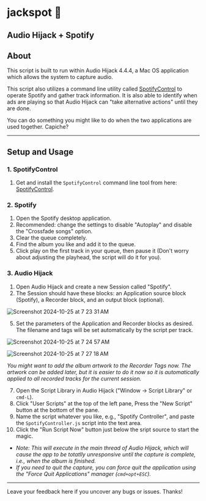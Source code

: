 # jackspot 🍯
Audio Hijack + Spotify
---
## About

This script is built to run within Audio Hijack 4.4.4, a Mac OS application which allows the system to capture audio.

This script also utilizes a command line utility called [SpotifyControl](https://github.com/whiteemikee/SpotifyControl) to operate Spotify and gather track information. It is also able to identify when ads are playing so that Audio Hijack can "take alternative actions" until they are done.

You can do something you might like to do when the two applications are used together. Capiche?

---
## Setup and Usage
### 1. SpotifyControl
1. Get and install the `SpotifyControl` command line tool from here: [SpotifyControl](https://github.com/whiteemikee/SpotifyControl).

### 2. Spotify
1. Open the Spotify desktop application.
2. Recommended: change the settings to disable "Autoplay" and disable the "Crossfade songs" option.
3. Clear the queue completely.
4. Find the album you like and add it to the queue.
5. Click play on the first track in your queue, then pause it (Don't worry about adjusting the playhead, the script will do it for you).

### 3. Audio Hijack
1. Open Audio Hijack and create a new Session called "Spotify".
2. The Session should have these blocks: an Application source block (Spotify), a Recorder block, and an output block (optional).

![Screenshot 2024-10-25 at 7 23 31 AM](https://github.com/user-attachments/assets/fbb1d4d9-ad6b-4376-938d-dd4f5e9e4dac)

5. Set the parameters of the Application and Recorder blocks as desired. The filename and tags will be set automatically by the script per track.

![Screenshot 2024-10-25 at 7 24 57 AM](https://github.com/user-attachments/assets/5b5e40ac-380a-47cb-b7d5-75b1419ffdf7)

![Screenshot 2024-10-25 at 7 27 18 AM](https://github.com/user-attachments/assets/ca1e8a4f-3551-4f55-8a50-7c85886f41c3)

_You might want to add the album artwork to the Recorder Tags now. The artwork can be added later, but it is easier to do it now so it is automatically applied to all recorded tracks for the current session._

7. Open the Script Library in Audio Hijack ("Window -> Script Library" or `cmd-L`).
8. Click "User Scripts" at the top of the left pane, Press the "New Script" button at the bottom of the pane.
9. Name the script whatever you like, e.g., "Spotify Controller", and paste the `SpotifyController.js` script into the text area.
10. Click the "Run Script Now" button just below the sript source to start the magic.
  - _Note: This will execute in the main thread of Audio Hijack, which will cause the app to be totatlly unresponsive until the capture is complete, i.e., when the album is finished._
  - _If you need to quit the capture, you can force quit the application using the "Force Quit Applications" manager (`cmd+opt+ESC`)._

---

Leave your feedback here if you uncover any bugs or issues. Thanks!
